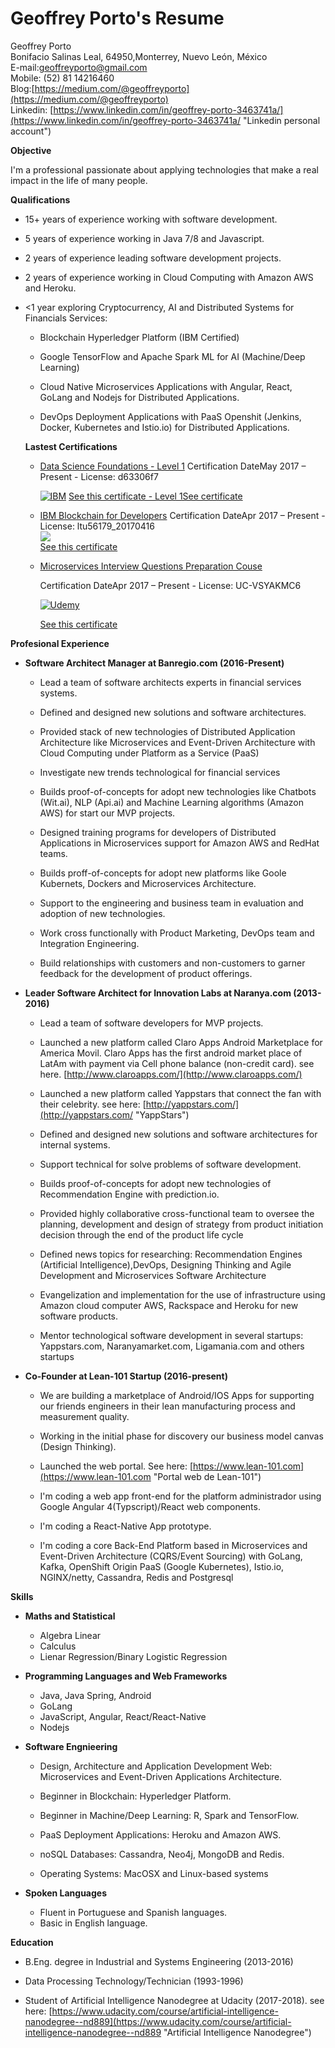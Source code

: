 # Geoffrey Porto's Resume

Geoffrey Porto  
Bonifacio Salinas Leal, 64950,Monterrey, Nuevo León, México  
E-mail:geoffreyporto@gmail.com  
Mobile: \(52\) 81 14216460  
Blog:[https://medium.com/@geoffreyporto](https://medium.com/@geoffreyporto)  
Linkedin: [https://www.linkedin.com/in/geoffrey-porto-3463741a/](https://www.linkedin.com/in/geoffrey-porto-3463741a/ "Linkedin personal account")

**Objective**

I'm a professional passionate about applying technologies that make a real impact in the life of many people.

**Qualifications**

* 15+ years of experience working with software development.

* 5 years of experience working in Java 7/8 and Javascript.

* 2 years of experience leading software development projects.

* 2 years of experience working in Cloud Computing with Amazon AWS and Heroku.

* &lt;1 year exploring Cryptocurrency, AI and Distributed Systems for Financials Services:

  * Blockchain Hyperledger Platform \(IBM Certified\)

  * Google TensorFlow and Apache Spark ML for AI \(Machine/Deep Learning\)

  * Cloud Native Microservices Applications with Angular, React, GoLang and Nodejs for Distributed Applications.

  * DevOps Deployment Applications with PaaS Openshit \(Jenkins, Docker, Kubernetes and Istio.io\) for Distributed Applications.

  **Lastest Certifications**

  * [Data Science Foundations - Level 1](https://www.linkedin.com/in/geoffrey-porto-3463741a/edit/certification/99950829/)
    Certification DateMay 2017 – Present - License: d63306f7

    [![](https://media.licdn.com/mpr/mpr/shrink_100_100/AAEAAQAAAAAAAAf_AAAAJGYzOTZiMmE1LTJmYzctNDVkMC1hZTkzLTE2NzNmNTVhNTE2YQ.png "IBM")](https://www.linkedin.com/company/1009/)
    [See this certificate - Level 1See certificate](https://www.youracclaim.com/badges/d63306f7-dcf2-4102-8bbf-e735e21431a8)

  * [IBM Blockchain for Developers](https://www.linkedin.com/in/geoffrey-porto-3463741a/edit/certification/1974138520/)
    Certification DateApr 2017 – Present - License: ltu56179\_20170416[  
    ![](https://media.licdn.com/mpr/mpr/shrink_100_100/AAEAAQAAAAAAAAf_AAAAJGYzOTZiMmE1LTJmYzctNDVkMC1hZTkzLTE2NzNmNTVhNTE2YQ.png)](#)  
    [See this certificate](https://www.youracclaim.com/badges/a2210117-9f44-4c4f-81f0-2577ef22f8b7/public_url)

  * [Microservices Interview Questions Preparation Couse](#)

    Certification DateApr 2017 – Present - License: UC-VSYAKMC6

    [![](https://media.licdn.com/mpr/mpr/shrink_100_100/AAEAAQAAAAAAAAhAAAAAJDdhOTcwMmYzLTE4N2ItNDc0Ny1iMDc3LWM3MmIzNTI3ZjFkNg.png "Udemy")](https://www.linkedin.com/company/822535/)

    [See this certificate](https://www.udemy.com/certificate/UC-VSYAKMC6/)



**Profesional Experience**

* **Software Architect Manager at Banregio.com \(2016-Present\)**

  * Lead a team of software architects experts in financial services systems.

  * Defined and designed new solutions and software architectures.

  * Provided stack of new technologies of Distributed Application Architecture like Microservices and Event-Driven Architecture with Cloud Computing under Platform as a Service \(PaaS\)

  * Investigate new trends technological for financial services

  * Builds proof-of-concepts for adopt new technologies like Chatbots \(Wit.ai\), NLP \(Api.ai\) and Machine Learning algorithms \(Amazon AWS\) for start our MVP projects.

  * Designed training programs for developers of Distributed Applications in Microservices support for Amazon AWS and RedHat teams.

  * Builds proff-of-concepts for adopt new platforms like Goole Kubernets, Dockers and Microservices Architecture.

  * Support to the engineering and business team in evaluation and adoption of new technologies.

  * Work cross functionally with Product Marketing, DevOps team and Integration Engineering.

  * Build relationships with customers and non-customers to garner feedback for the development of product offerings.

* **Leader Software Architect for Innovation Labs at Naranya.com \(2013-2016\)**

  * Lead a team of software developers for MVP projects.

  * Launched a new platform called Claro Apps Android Marketplace for America Movil. Claro Apps has the first android market place of LatAm with payment via Cell phone balance \(non-credit card\). see here. [http://www.claroapps.com/](http://www.claroapps.com/)

  * Launched a new platform called Yappstars that connect the fan with their celebrity. see here: [http://yappstars.com/](http://yappstars.com/ "YappStars")

  * Defined and designed new solutions and software architectures for internal systems.

  * Support technical for solve problems of software development.

  * Builds proof-of-concepts for adopt new technologies of Recommendation Engine with prediction.io.

  * Provided highly collaborative cross-functional team to oversee the planning, development and design of strategy from product initiation decision through the end of the product life cycle

  * Defined news topics for researching: Recommendation Engines \(Artificial Intelligence\),DevOps, Designing Thinking and Agile Development and Microservices Software Architecture

  * Evangelization and implementation for the use of infrastructure using Amazon cloud computer AWS, Rackspace and Heroku for new software products.

  * Mentor technological software development in several startups: Yappstars.com, Naranyamarket.com, Ligamania.com and others startups

* **Co-Founder at Lean-101 Startup \(2016-present\)**

  * We are building a marketplace of Android/IOS Apps for supporting our friends engineers in their lean manufacturing process and measurement quality.

  * Working in the initial phase for discovery our business model canvas \(Design Thinking\).

  * Launched the web portal. See here: [https://www.lean-101.com](https://www.lean-101.com "Portal web de Lean-101")

  * I'm coding a web app front-end for the platform administrador using Google Angular 4\(Typscript\)/React web components.

  * I'm coding a React-Native App prototype.

  * I'm coding a core Back-End Platform based in Microservices and Event-Driven Architecture \(CQRS/Event Sourcing\) with GoLang, Kafka, OpenShift Origin PaaS \(Google Kubernetes\), Istio.io, NGINX/netty, Cassandra, Redis and Postgresql

**Skills**

* **Maths and Statistical**

  * Algebra Linear
  * Calculus
  * Lienar Regression/Binary Logistic Regression

* **Programming Languages and Web Frameworks**

  * Java, Java Spring, Android
  * GoLang
  * JavaScript, Angular, React/React-Native
  * Nodejs

* **Software Engnieering**

  * Design, Architecture and Application Development Web: Microservices and Event-Driven Applications Architecture.

  * Beginner in Blockchain: Hyperledger Platform.

  * Beginner in Machine/Deep Learning: R, Spark and TensorFlow.

  * PaaS Deployment Applications: Heroku and Amazon AWS.

  * noSQL Databases:  Cassandra, Neo4j, MongoDB and Redis.

  * Operating Systems: MacOSX and Linux-based systems

* **Spoken Languages**

  * Fluent in Portuguese and Spanish languages.
  * Basic in English language.

**Education**

* B.Eng. degree in Industrial and Systems Engineering \(2013-2016\)

* Data Processing Technology/Technician \(1993-1996\)

* Student of Artificial Intelligence Nanodegree at Udacity \(2017-2018\). see here: [https://www.udacity.com/course/artificial-intelligence-nanodegree--nd889](https://www.udacity.com/course/artificial-intelligence-nanodegree--nd889 "Artificial Intelligence Nanodegree")



